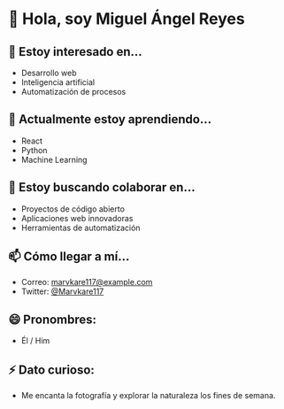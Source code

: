# 👋 Hola, soy Miguel Ángel Reyes 

## 👀 Estoy interesado en...
- Desarrollo web
- Inteligencia artificial
- Automatización de procesos

## 🌱 Actualmente estoy aprendiendo...
- React
- Python
- Machine Learning

## 💞️ Estoy buscando colaborar en...
- Proyectos de código abierto
- Aplicaciones web innovadoras
- Herramientas de automatización

## 📫 Cómo llegar a mí...
- Correo: marvkare117@example.com
- Twitter: [@Marvkare117](https://twitter.com/Marvkare117)

## 😄 Pronombres: 
- Él / Him

## ⚡ Dato curioso:
- Me encanta la fotografía y explorar la naturaleza los fines de semana.
